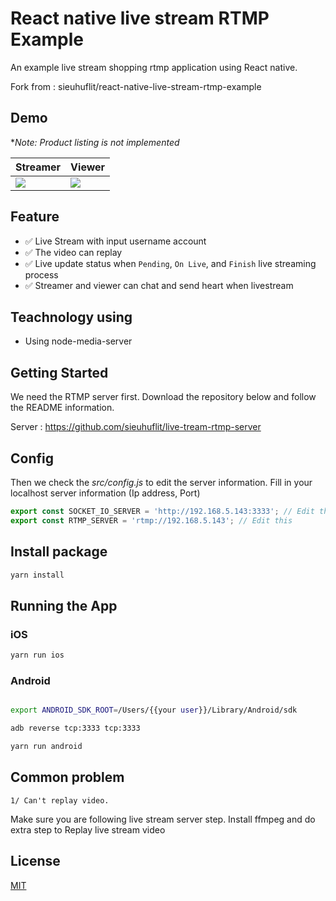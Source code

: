 # React native live stream RTMP Example

An example live stream shopping rtmp application using React native.

Fork from : sieuhuflit/react-native-live-stream-rtmp-example 

## Demo

**Note: Product listing is not implemented*

| Streamer                                                                                                                  | Viewer                                                                                                                  |
| ------------------------------------------------------------------------------------------------------------------------- | ----------------------------------------------------------------------------------------------------------------------- |
| <img src="https://raw.githubusercontent.com/sieuhuflit/react-native-live-stream-rtmp-example/master/demo/streamer.gif" /> | <img src="https://raw.githubusercontent.com/sieuhuflit/react-native-live-stream-rtmp-example/master/demo/viewer.gif" /> |

## Feature

- ✅ Live Stream with input username account
- ✅ The video can replay
- ✅ Live update status when `Pending`, `On Live`, and `Finish` live streaming process
- ✅ Streamer and viewer can chat and send heart when livestream

## Teachnology using

- Using node-media-server

## Getting Started

We need the RTMP server first. Download the repository below and follow the README information.

Server : https://github.com/sieuhuflit/live-tream-rtmp-server

## Config

Then we check the _src/config.js_ to edit the server information. Fill in your localhost server information (Ip address, Port)

```js
export const SOCKET_IO_SERVER = 'http://192.168.5.143:3333'; // Edit this
export const RTMP_SERVER = 'rtmp://192.168.5.143'; // Edit this
```

## Install package

```bash
yarn install
```

## Running the App

### iOS

```bash
yarn run ios
```

### Android

```bash

export ANDROID_SDK_ROOT=/Users/{{your user}}/Library/Android/sdk

adb reverse tcp:3333 tcp:3333

yarn run android
```

## Common problem

`1/ Can't replay video.`

Make sure you are following live stream server step.
Install ffmpeg and do extra step to Replay live stream video

## License

[MIT](https://choosealicense.com/licenses/mit/)
